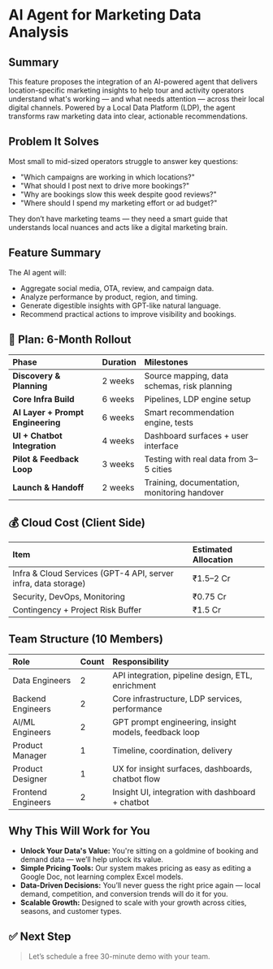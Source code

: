 # AI Agent for Marketing Data Analysis

## Summary

This feature proposes the integration of an AI-powered agent that delivers location-specific marketing insights to help tour and activity operators understand what's working — and what needs attention — across their local digital channels. Powered by a Local Data Platform (LDP), the agent transforms raw marketing data into clear, actionable recommendations.

## Problem It Solves

Most small to mid-sized operators struggle to answer key questions:

- "Which campaigns are working in which locations?"
- "What should I post next to drive more bookings?"
- "Why are bookings slow this week despite good reviews?"
- "Where should I spend my marketing effort or ad budget?"

They don’t have marketing teams — they need a smart guide that understands local nuances and acts like a digital marketing brain.

## Feature Summary

The AI agent will:
- Aggregate social media, OTA, review, and campaign data.
- Analyze performance by product, region, and timing.
- Generate digestible insights with GPT-like natural language.
- Recommend practical actions to improve visibility and bookings.

## 📍 Plan: 6-Month Rollout

| Phase | Duration | Milestones |
| :--- | :--- | :--- |
| **Discovery & Planning** | 2 weeks | Source mapping, data schemas, risk planning |
| **Core Infra Build** | 6 weeks | Pipelines, LDP engine setup |
| **AI Layer + Prompt Engineering** | 6 weeks | Smart recommendation engine, tests |
| **UI + Chatbot Integration** | 4 weeks | Dashboard surfaces + user interface |
| **Pilot & Feedback Loop** | 3 weeks | Testing with real data from 3–5 cities |
| **Launch & Handoff** | 2 weeks | Training, documentation, monitoring handover |

## 💰 Cloud Cost (Client Side)

| Item | Estimated Allocation |
| :--- | :--- |
| Infra & Cloud Services (GPT-4 API, server infra, data storage) | ₹1.5–2 Cr |
| Security, DevOps, Monitoring | ₹0.75 Cr |
| Contingency + Project Risk Buffer | ₹1.5 Cr |

## Team Structure (10 Members)

| Role | Count | Responsibility |
| :--- | :--- | :--- |
| Data Engineers | 2 | API integration, pipeline design, ETL, enrichment |
| Backend Engineers | 2 | Core infrastructure, LDP services, performance |
| AI/ML Engineers | 2 | GPT prompt engineering, insight models, feedback loop |
| Product Manager | 1 | Timeline, coordination, delivery |
| Product Designer | 1 | UX for insight surfaces, dashboards, chatbot flow |
| Frontend Engineers | 2 | Insight UI, integration with dashboard + chatbot |

## Why This Will Work for You

- **Unlock Your Data's Value:** You're sitting on a goldmine of booking and demand data — we’ll help unlock its value.
- **Simple Pricing Tools:** Our system makes pricing as easy as editing a Google Doc, not learning complex Excel models.
- **Data-Driven Decisions:** You’ll never guess the right price again — local demand, competition, and conversion trends will do it for you.
- **Scalable Growth:** Designed to scale with your growth across cities, seasons, and customer types.

## ✅ Next Step

> Let’s schedule a free 30-minute demo with your team.
